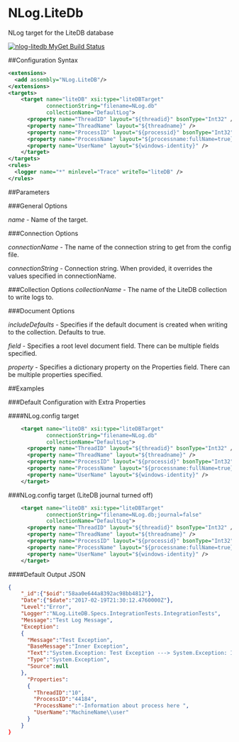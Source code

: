 # NLog.LiteDb

NLog target for the LiteDB database

[![nlog-litedb MyGet Build Status](https://www.myget.org/BuildSource/Badge/nlog-litedb?identifier=e058fc9f-f85c-4d05-b515-f146a61417a2)](https://www.myget.org/)

##Configuration Syntax

```xml
<extensions>
  <add assembly="NLog.LiteDB"/>
</extensions>
<targets>
    <target name="liteDB" xsi:type="liteDBTarget"
            connectionString="filename=NLog.db"
            collectionName="DefaultLog">        
      <property name="ThreadID" layout="${threadid}" bsonType="Int32" />
      <property name="ThreadName" layout="${threadname}" />
      <property name="ProcessID" layout="${processid}" bsonType="Int32"  />
      <property name="ProcessName" layout="${processname:fullName=true}" />
      <property name="UserName" layout="${windows-identity}" />
    </target>
</targets>
<rules>
  <logger name="*" minlevel="Trace" writeTo="liteDB" />
</rules>
```

##Parameters

###General Options

_name_ - Name of the target.

###Connection Options

_connectionName_ - The name of the connection string to get from the config file.

_connectionString_ - Connection string. When provided, it overrides the values specified in connectionName.

###Collection Options
_collectionName_ - The name of the LiteDB collection to write logs to.  


###Document Options

_includeDefaults_ - Specifies if the default document is created when writing to the collection.  Defaults to true.

_field_ - Specifies a root level document field. There can be multiple fields specified.

_property_ - Specifies a dictionary property on the Properties field. There can be multiple properties specified.

##Examples

###Default Configuration with Extra Properties

####NLog.config target

```xml
    <target name="liteDB" xsi:type="liteDBTarget"
            connectionString="filename=NLog.db"
            collectionName="DefaultLog">        
      <property name="ThreadID" layout="${threadid}" bsonType="Int32" />
      <property name="ThreadName" layout="${threadname}" />
      <property name="ProcessID" layout="${processid}" bsonType="Int32"  />
      <property name="ProcessName" layout="${processname:fullName=true}" />
      <property name="UserName" layout="${windows-identity}" />
    </target>
```
###NLog.config target (LiteDB journal turned off)

```xml
    <target name="liteDB" xsi:type="liteDBTarget"
            connectionString="filename=NLog.db;journal=false"
            collectionName="DefaultLog">        
      <property name="ThreadID" layout="${threadid}" bsonType="Int32" />
      <property name="ThreadName" layout="${threadname}" />
      <property name="ProcessID" layout="${processid}" bsonType="Int32"  />
      <property name="ProcessName" layout="${processname:fullName=true}" />
      <property name="UserName" layout="${windows-identity}" />
    </target>
```

####Default Output JSON

```JSON
{
    "_id":{"$oid":"58aa0e644a8392ac98bb4812"},
    "Date":{"$date":"2017-02-19T21:30:12.4760000Z"},
    "Level":"Error",
    "Logger":"NLog.LiteDB.Specs.IntegrationTests.IntegrationTests",
    "Message":"Test Log Message",
    "Exception":
    {
      "Message":"Test Exception",
      "BaseMessage":"Inner Exception",
      "Text":"System.Exception: Test Exception ---> System.Exception: Inner Exception\r\n   --- End of inner exception stack trace ---",
      "Type":"System.Exception",
      "Source":null
    },
      "Properties":
      {
        "ThreadID":"10",
        "ProcessID":"44184",
        "ProcessName":"-Information about process here ",
        "UserName":"MachineName\\user"
      }
    }
}
```
